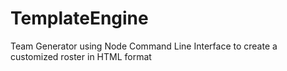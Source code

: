 # TemplateEngine

Team Generator using Node Command Line Interface to create a customized roster in HTML format
